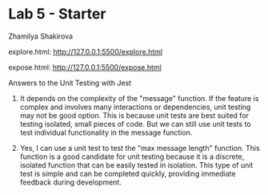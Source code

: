 # Lab 5 - Starter
Zhamilya Shakirova


explore.html:
http://127.0.0.1:5500/explore.html

expose.html:
http://127.0.0.1:5500/expose.html

Answers to the Unit Testing with Jest
1. It depends on the complexity of the "message" function. If the feature is complex and involves many interactions or dependencies, unit testing may not be good option. This is because unit tests are best suited for testing isolated, small pieces of code. But we can still use unit tests to test individual functionality in the message function.

2. Yes, I can use a unit test to test the "max message length" function. This function is a good candidate for unit testing because it is a discrete, isolated function that can be easily tested in isolation. This type of unit test is simple and can be completed quickly, providing immediate feedback during development.
